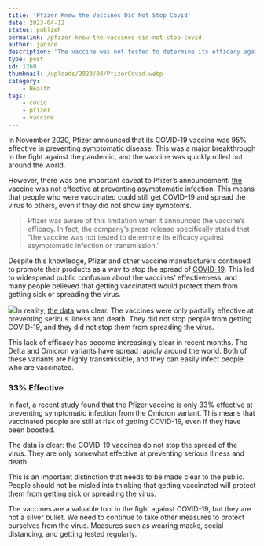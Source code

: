 ```yaml
---
title: 'Pfizer Knew the Vaccines Did Not Stop Covid'
date: 2023-04-12
status: publish
permalink: /pfizer-knew-the-vaccines-did-not-stop-covid
author: janice
description: 'The vaccine was not tested to determine its efficacy against asymptomatic infection or transmission.'
type: post
id: 1260
thumbnail: /uploads/2023/04/PfizerCovid.webp
category:
    - Health
tags:
    - covid
    - pfizer
    - vaccine
---
```


In November 2020, Pfizer announced that its COVID-19 vaccine was 95% effective in preventing symptomatic disease. This was a major breakthrough in the fight against the pandemic, and the vaccine was quickly rolled out around the world.

However, there was one important caveat to Pfizer’s announcement: [the vaccine was not effective at preventing asymptomatic infection](https://youtu.be/T9Y_W_30hsM?t=613). This means that people who were vaccinated could still get COVID-19 and spread the virus to others, even if they did not show any symptoms.

> Pfizer was aware of this limitation when it announced the vaccine’s efficacy. In fact, the company’s press release specifically stated that “the vaccine was not tested to determine its efficacy against asymptomatic infection or transmission.”

Despite this knowledge, Pfizer and other vaccine manufacturers continued to promote their products as a way to stop the spread of [COVID-19](https://headlin3s.com/tag/covid). This led to widespread public confusion about the vaccines’ effectiveness, and many people believed that getting vaccinated would protect them from getting sick or spreading the virus.

![](/uploads/2023/04/CovidPfizer.webp)In reality, [the data](https://wlog.app/posts/its-the-data-stupid.html) was clear. The vaccines were only partially effective at preventing serious illness and death. They did not stop people from getting COVID-19, and they did not stop them from spreading the virus.

This lack of efficacy has become increasingly clear in recent months. The Delta and Omicron variants have spread rapidly around the world. Both of these variants are highly transmissible, and they can easily infect people who are vaccinated.

### 33% Effective

In fact, a recent study found that the Pfizer vaccine is only 33% effective at preventing symptomatic infection from the Omicron variant. This means that vaccinated people are still at risk of getting COVID-19, even if they have been boosted.

The data is clear: the COVID-19 vaccines do not stop the spread of the virus. They are only somewhat effective at preventing serious illness and death.

This is an important distinction that needs to be made clear to the public. People should not be misled into thinking that getting vaccinated will protect them from getting sick or spreading the virus.

The vaccines are a valuable tool in the fight against COVID-19, but they are not a silver bullet. We need to continue to take other measures to protect ourselves from the virus. Measures such as wearing masks, social distancing, and getting tested regularly.